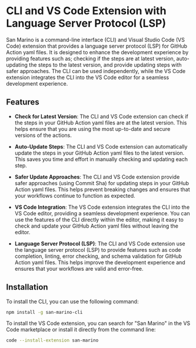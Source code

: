 # CLI and VS Code Extension with Language Server Protocol (LSP)

San Marino is a command-line interface (CLI) and Visual Studio Code (VS Code) extension that provides a language server protocol (LSP) for GitHub Action yaml files. It is designed to enhance the development experience by providing features such as; checking if the steps are at latest version, auto-updating the steps to the latest version, and provide updating steps with safer approaches. The CLI can be used independently, while the VS Code extension integrates the CLI into the VS Code editor for a seamless development experience.

## Features

- **Check for Latest Version**: The CLI and VS Code extension can check if the steps in your GitHub Action yaml files are at the latest version. This helps ensure that you are using the most up-to-date and secure versions of the actions.

- **Auto-Update Steps**: The CLI and VS Code extension can automatically update the steps in your GitHub Action yaml files to the latest version. This saves you time and effort in manually checking and updating each step.

- **Safer Update Approaches**: The CLI and VS Code extension provide safer approaches (using Commit Sha) for updating steps in your GitHub Action yaml files. This helps prevent breaking changes and ensures that your workflows continue to function as expected.

- **VS Code Integration**: The VS Code extension integrates the CLI into the VS Code editor, providing a seamless development experience. You can use the features of the CLI directly within the editor, making it easy to check and update your GitHub Action yaml files without leaving the editor.

- **Language Server Protocol (LSP)**: The CLI and VS Code extension use the language server protocol (LSP) to provide features such as code completion, linting, error checking, and schema validation for GitHub Action yaml files. This helps improve the development experience and ensures that your workflows are valid and error-free.

## Installation

To install the CLI, you can use the following command:

```bash
npm install -g san-marino-cli
```

To install the VS Code extension, you can search for "San Marino" in the VS Code marketplace or install it directly from the command line:

```bash
code --install-extension san-marino
```


